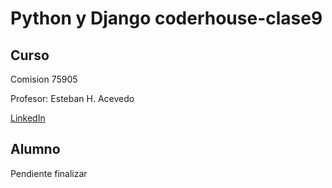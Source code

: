 # Python y Django coderhouse-clase9

## Curso
Comision 75905

Profesor: Esteban H. Acevedo

[LinkedIn](linkedin.com/in/esteban-acevedo-aberastain)

## Alumno

Pendiente finalizar